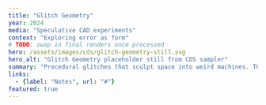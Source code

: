 ```yaml
---
title: "Glitch Geometry"
year: 2024
media: "Speculative CAD experiments"
context: "Exploring error as form"
# TODO: swap in final renders once processed
hero: /assets/images/cds/glitch-geometry-still.svg
hero_alt: "Glitch Geometry placeholder still from CDS sampler"
summary: "Procedural glitches that sculpt space into weird machines. TODO: document process."
links:
  - {label: "Notes", url: "#"}
featured: true
---
```

